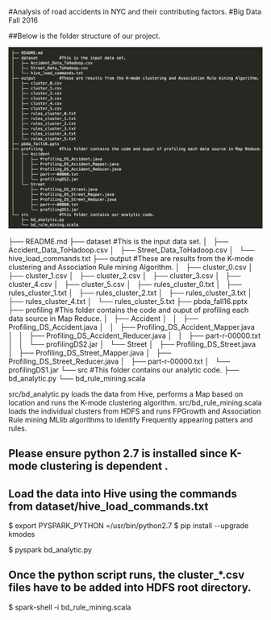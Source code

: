 #Analysis of road accidents in NYC and their contributing factors.
#Big Data Fall 2016


##Below is the folder structure of our project.

![Alt text](tree.png?raw=true "Tree")

├── README.md
├── dataset			#This is the input data set.
│   ├── Accident_Data_ToHadoop.csv
│   ├── Street_Data_ToHadoop.csv
│   └── hive_load_commands.txt
├── output			#These are results from the K-mode clustering and Association Rule mining Algorithm.
│   ├── cluster_0.csv
│   ├── cluster_1.csv
│   ├── cluster_2.csv
│   ├── cluster_3.csv
│   ├── cluster_4.csv
│   ├── cluster_5.csv
│   ├── rules_cluster_0.txt
│   ├── rules_cluster_1.txt
│   ├── rules_cluster_2.txt
│   ├── rules_cluster_3.txt
│   ├── rules_cluster_4.txt
│   └── rules_cluster_5.txt
├── pbda_fall16.pptx
├── profiling 		#This folder contains the code and ouput of profiling each data source in Map Reduce.
│   ├── Accident
│   │   ├── Profiling_DS_Accident.java
│   │   ├── Profiling_DS_Accident_Mapper.java
│   │   ├── Profiling_DS_Accident_Reducer.java
│   │   ├── part-r-00000.txt
│   │   └── profilingDS2.jar
│   └── Street
│       ├── Profiling_DS_Street.java
│       ├── Profiling_DS_Street_Mapper.java
│       ├── Profiling_DS_Street_Reducer.java
│       ├── part-r-00000.txt
│       └── profilingDS1.jar
└── src 			#This folder contains our analytic code.
    ├── bd_analytic.py
    └── bd_rule_mining.scala


src/bd_analytic.py loads the data from Hive, performs a Map based on location and runs the K-mode 
clustering algorithm.
src/bd_rule_mining.scala loads the individual clusters from HDFS and runs FPGrowth and Association
Rule mining MLlib algorithms to identify Frequently appearing patters and rules.


##	Please ensure python 2.7 is installed since K-mode clustering is dependent .

##	Load the data into Hive using the commands from dataset/hive_load_commands.txt 

$	export PYSPARK_PYTHON =/usr/bin/python2.7
$	pip install --upgrade kmodes

$	pyspark bd_analytic.py

## 	Once the python script runs, the cluster_*.csv files have to be added into HDFS root directory.
$	spark-shell -i bd_rule_mining.scala
